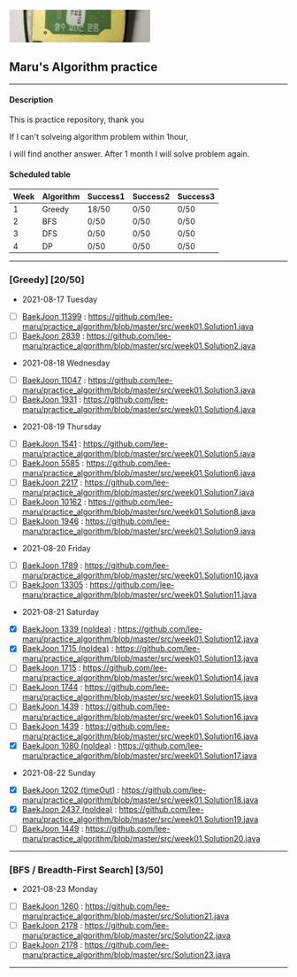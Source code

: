 ![img.png](img.png) 
## Maru's Algorithm practice

---
#### Description
This is practice repository, thank you

If I can't solveing algorithm problem within 1hour,

I will find another answer. After 1 month I will solve problem again.


#### Scheduled table

|Week|Algorithm|Success1|Success2|Success3|
|------------|---------|---------|---------|---------|
|1|Greedy|18/50|0/50|0/50|
|2| BFS |0/50|0/50|0/50|
|3| DFS|0/50|0/50|0/50|
|4| DP |0/50|0/50|0/50|

---
### [Greedy] [20/50]

- 2021-08-17 Tuesday
- [ ] [BaekJoon 11399](https://www.acmicpc.net/problem/113991) : https://github.com/lee-maru/practice_algorithm/blob/master/src/week01.Solution1.java  
- [ ] [BaekJoon 2839](https://www.acmicpc.net/problem/28391) : https://github.com/lee-maru/practice_algorithm/blob/master/src/week01.Solution2.java
- 2021-08-18 Wednesday
- [ ] [BaekJoon 11047](https://www.acmicpc.net/problem/11047) : https://github.com/lee-maru/practice_algorithm/blob/master/src/week01.Solution3.java
- [ ] [BaekJoon 1931](https://www.acmicpc.net/problem/1931) : https://github.com/lee-maru/practice_algorithm/blob/master/src/week01.Solution4.java
- 2021-08-19 Thursday
- [ ] [BaekJoon 1541](https://www.acmicpc.net/problem/1541) : https://github.com/lee-maru/practice_algorithm/blob/master/src/week01.Solution5.java
- [ ] [BaekJoon 5585](https://www.acmicpc.net/problem/5585) : https://github.com/lee-maru/practice_algorithm/blob/master/src/week01.Solution6.java 
- [ ] [BaekJoon 2217](https://www.acmicpc.net/problem/2217) : https://github.com/lee-maru/practice_algorithm/blob/master/src/week01.Solution7.java
- [ ] [BaekJoon 10162](https://www.acmicpc.net/problem/10162) : https://github.com/lee-maru/practice_algorithm/blob/master/src/week01.Solution8.java
- [ ] [BaekJoon 1946](https://www.acmicpc.net/problem/1946) : https://github.com/lee-maru/practice_algorithm/blob/master/src/week01.Solution9.java
- 2021-08-20 Friday
- [ ] [BaekJoon 1789](https://www.acmicpc.net/problem/1789) : https://github.com/lee-maru/practice_algorithm/blob/master/src/week01.Solution10.java
- [ ] [BaekJoon 13305](https://www.acmicpc.net/problem/13305) : https://github.com/lee-maru/practice_algorithm/blob/master/src/week01.Solution11.java
- 2021-08-21 Saturday
- [x] [BaekJoon 1339 (noIdea)](https://www.acmicpc.net/problem/1339) : https://github.com/lee-maru/practice_algorithm/blob/master/src/week01.Solution12.java
- [x] [BaekJoon 1715 (noIdea)](https://www.acmicpc.net/problem/1715) : https://github.com/lee-maru/practice_algorithm/blob/master/src/week01.Solution13.java
- [ ] [BaekJoon 1715](https://www.acmicpc.net/problem/4796) : https://github.com/lee-maru/practice_algorithm/blob/master/src/week01.Solution14.java
- [ ] [BaekJoon 1744](https://www.acmicpc.net/problem/1744) : https://github.com/lee-maru/practice_algorithm/blob/master/src/week01.Solution15.java
- [ ] [BaekJoon 1439](https://www.acmicpc.net/problem/1439) : https://github.com/lee-maru/practice_algorithm/blob/master/src/week01.Solution16.java
- [ ] [BaekJoon 1439](https://www.acmicpc.net/problem/1439) : https://github.com/lee-maru/practice_algorithm/blob/master/src/week01.Solution16.java
- [x] [BaekJoon 1080 (noIdea)](https://www.acmicpc.net/problem/1080) : https://github.com/lee-maru/practice_algorithm/blob/master/src/week01.Solution17.java
- 2021-08-22 Sunday
- [x] [BaekJoon 1202 (timeOut)](https://www.acmicpc.net/problem/1202) : https://github.com/lee-maru/practice_algorithm/blob/master/src/week01.Solution18.java
- [x] [BaekJoon 2437 (noIdea)](https://www.acmicpc.net/problem/2437) : https://github.com/lee-maru/practice_algorithm/blob/master/src/week01.Solution19.java
- [ ] [BaekJoon 1449](https://www.acmicpc.net/problem/1449) : https://github.com/lee-maru/practice_algorithm/blob/master/src/week01.Solution20.java
---

### [BFS / Breadth-First Search] [3/50]
- 2021-08-23 Monday
- [ ] [BaekJoon 1260](https://www.acmicpc.net/problem/1260) : https://github.com/lee-maru/practice_algorithm/blob/master/src/Solution21.java
- [ ] [BaekJoon 2178](https://www.acmicpc.net/problem/2178) : https://github.com/lee-maru/practice_algorithm/blob/master/src/Solution22.java
- [ ] [BaekJoon 2178](https://www.acmicpc.net/problem/2667) : https://github.com/lee-maru/practice_algorithm/blob/master/src/Solution23.java
---

